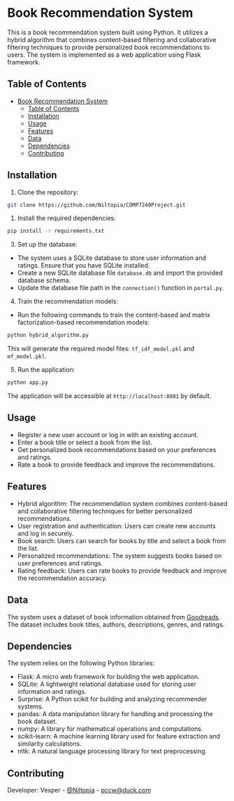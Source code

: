 # Book Recommendation System

This is a book recommendation system built using Python. It utilizes a hybrid algorithm that combines content-based filtering and collaborative filtering techniques to provide personalized book recommendations to users. The system is implemented as a web application using Flask framework.

## Table of Contents

- [Book Recommendation System](#book-recommendation-system)
  - [Table of Contents](#table-of-contents)
  - [Installation](#installation)
  - [Usage](#usage)
  - [Features](#features)
  - [Data](#data)
  - [Dependencies](#dependencies)
  - [Contributing](#contributing)

## Installation

1. Clone the repository:

```bash
git clone https://github.com/Niltopia/COMP7240Project.git
```

1. Install the required dependencies:

```bash
pip install -r requirements.txt
```

3. Set up the database:

- The system uses a SQLite database to store user information and ratings. Ensure that you have SQLite installed.
- Create a new SQLite database file `database.db` and import the provided database schema.
- Update the database file path in the `connection()` function in `portal.py`.

4. Train the recommendation models:

- Run the following commands to train the content-based and matrix factorization-based recommendation models:

```bash
python hybrid_algorithm.py
```

This will generate the required model files: `tf_idf_model.pkl` and `mf_model.pkl`.

5. Run the application:

```bash
python app.py
```

The application will be accessible at `http://localhost:8081` by default.

## Usage

- Register a new user account or log in with an existing account.
- Enter a book title or select a book from the list.
- Get personalized book recommendations based on your preferences and ratings.
- Rate a book to provide feedback and improve the recommendations.

## Features

- Hybrid algorithm: The recommendation system combines content-based and collaborative filtering techniques for better personalized recommendations.
- User registration and authentication: Users can create new accounts and log in securely.
- Book search: Users can search for books by title and select a book from the list.
- Personalized recommendations: The system suggests books based on user preferences and ratings.
- Rating feedback: Users can rate books to provide feedback and improve the recommendation accuracy.

## Data

The system uses a dataset of book information obtained from [Goodreads](https://www.goodreads.com). The dataset includes book titles, authors, descriptions, genres, and ratings.

## Dependencies

The system relies on the following Python libraries:

- Flask: A micro web framework for building the web application.
- SQLite: A lightweight relational database used for storing user information and ratings.
- Surprise: A Python scikit for building and analyzing recommender systems.
- pandas: A data manipulation library for handling and processing the book dataset.
- numpy: A library for mathematical operations and computations.
- scikit-learn: A machine learning library used for feature extraction and similarity calculations.
- nltk: A natural language processing library for text preprocessing.

## Contributing

Developer: Vesper - [@Niltopia](https://github.com/Niltopia) - pccw@duck.com
